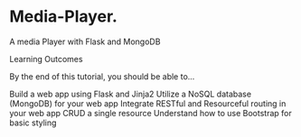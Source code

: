 # Media-Player.

A media Player with Flask and MongoDB

<p>Learning Outcomes</p>
By the end of this tutorial, you should be able to...

Build a web app using Flask and Jinja2
Utilize a NoSQL database (MongoDB) for your web app
Integrate RESTful and Resourceful routing in your web app
CRUD a single resource
Understand how to use Bootstrap for basic styling
